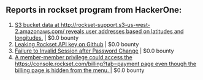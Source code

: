 ## Reports in rockset program from HackerOne:
1. [S3 bucket data at http://rockset-support.s3-us-west-2.amazonaws.com/ reveals user addresses based on latitudes and longitudes.](https://hackerone.com/reports/947725) | $0.0 bounty
2. [Leaking Rockset API key on Github](https://hackerone.com/reports/1094151) | $0.0 bounty
3. [Failure to Invalid Session after Password Change](https://hackerone.com/reports/957557) | $0.0 bounty
4. [A member-member privilege could access the https://console.rockset.com/billing?tab=payment page even though the billing page is hidden from the menu. ](https://hackerone.com/reports/946384) | $0.0 bounty